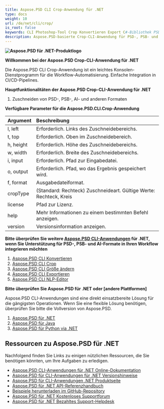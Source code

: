 ```yaml
---
title: Aspose.PSD CLI Crop-Anwendung für .NET
type: docs
weight: 10
url: /de/net/cli/crop/
is_root: false
keywords: CLI Photoshop-Tool Crop Konvertieren Export C#-Bibliothek PSD-API
description: Aspose.PSD-basierte Crop-CLI-Anwendung für PSD-, PSB- und AI-Dateiformate. Keine Code-CI/CD-Automatisierung. Unterstützt das Zuschneiden von PSD-, PSB-Dateien und Exportieren nach PDF, TIFF, JPEG, JPEG2000, PNG, GIF und BMP. Es erfordert nicht Adobe Photoshop oder Adobe Illustrator und kann ohne zusätzlichen Code von der Konsole aus ausgeführt werden.
---
```


**![Aspose.PSD für .NET-Produktlogo](home_1.png)**

**Willkommen bei der Aspose.PSD Crop-CLI-Anwendung für .NET**

Die Aspose.PSD CLI Crop-Anwendung ist ein leichtes Konsolen-Dienstprogramm für die Workflow-Automatisierung. Einfache Integration in CI/CD-Pipelines.

**Hauptfunktionalitäten der Aspose.PSD Crop-CLI-Anwendung für .NET**

1. Zuschneiden von PSD-, PSB-, AI- und anderen Formaten

**Verfügbare Parameter für die Aspose.PSD.CLI.Crop-Anwendung**

| **Argument** | **Beschreibung**                                                                    |
|:-------------|:------------------------------------------------------------------------------------|
| l, left      | Erforderlich. Links des Zuschneidebereichs.                                         |
| t, top       | Erforderlich. Oben im Zuschneidebereich.                                            |
| h, height    | Erforderlich. Höhe des Zuschneidebereichs.                                          |
| w, width     | Erforderlich. Breite des Zuschneidebereichs.                                         |
|  i, input    | Erforderlich. Pfad zur Eingabedatei.                                                 |
| o, output    | Erforderlich. Pfad, wo das Ergebnis gespeichert wird.                                |
|  f, format   | Ausgabedateiformat.                                                                |
| cropType     | (Standard: Rechteck) Zuschneideart. Gültige Werte: Rechteck, Kreis                  |
| license      | Pfad zur Lizenz.                                                                   |
| help         | Mehr Informationen zu einem bestimmten Befehl anzeigen.                             |
| version      | Versionsinformation anzeigen.                                                       |

**Bitte überprüfen Sie weitere [Aspose.PSD CLI-Anwendungen](https://docs.aspose.com/psd/net/cli) für .NET, wenn Sie Unterstützung für PSD-, PSB- und AI-Formate in Ihren Workflow integrieren möchten**

1. [Aspose.PSD CLI Konvertieren](/psd/de/net/cli/convert)
2. [Aspose.PSD CLI Crop](/psd/de/net/cli/crop)
3. [Aspose.PSD CLI Größe ändern](/psd/de/net/cli/resize)
4. [Aspose.PSD CLI Exportieren](/psd/de/net/cli/export)
5. [Aspose.PSD CLI NLP-Editor](/psd/de/net/cli/nlp-editor)

**Bitte überprüfen Sie Aspose.PSD für .NET oder [andere Plattformen]**

Aspose.PSD CLI-Anwendungen sind eine direkt einsatzbereite Lösung für die gängigsten Operationen. Wenn Sie eine flexible Lösung benötigen, überprüfen Sie bitte die Vollversion von Aspose.PSD.

1. [Aspose.PSD für .NET](https://releases.aspose.com/psd/net/)
2. [Aspose.PSD für Java](https://releases.aspose.com/psd/java/) 
3. [Aspose.PSD für Python via .NET](https://releases.aspose.com/psd/python-net/)

## **Ressourcen zu Aspose.PSD für .NET**

Nachfolgend finden Sie Links zu einigen nützlichen Ressourcen, die Sie benötigen könnten, um Ihre Aufgaben zu erledigen.

- [Aspose.PSD CLI-Anwendungen für .NET Online-Dokumentation](/psd/de/net/cli/crop)
- [Aspose.PSD für CLI-Anwendungen für .NET Versionshinweise](/psd/de/net/cli/release-notes/)
- [Aspose.PSD für CLI-Anwendungen .NET Produktseite](https://products.aspose.com/psd/net/cli)
- [Aspose.PSD für .NET API-Referenzhandbuch](https://reference.aspose.com/net/psd)
- [Beispiele herunterladen im GitHub-Repository](https://github.com/aspose-psd/CLI-Anwendungen)
- [Aspose.PSD für .NET Kostenloses Supportforum](https://forum.aspose.com/c/psd)
- [Aspose.PSD für .NET Bezahltes Support-Helpdesk](https://helpdesk.aspose.com/)
